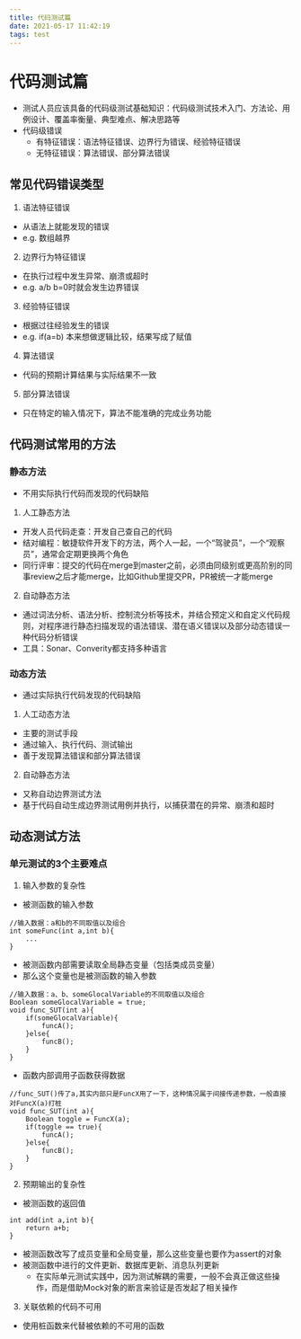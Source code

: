 ```yaml
---
title: 代码测试篇
date: 2021-05-17 11:42:19
tags: test
---
```


# 代码测试篇
- 测试人员应该具备的代码级测试基础知识：代码级测试技术入门、方法论、用例设计、覆盖率衡量、典型难点、解决思路等
- 代码级错误
  - 有特征错误：语法特征错误、边界行为错误、经验特征错误
  - 无特征错误：算法错误、部分算法错误

## 常见代码错误类型
1. 语法特征错误
- 从语法上就能发现的错误
- e.g. 数组越界

2. 边界行为特征错误
- 在执行过程中发生异常、崩溃或超时
- e.g. a/b b=0时就会发生边界错误

3. 经验特征错误
- 根据过往经验发生的错误
- e.g. if(a=b) 本来想做逻辑比较，结果写成了赋值

4. 算法错误
- 代码的预期计算结果与实际结果不一致

5. 部分算法错误
- 只在特定的输入情况下，算法不能准确的完成业务功能

## 代码测试常用的方法
### 静态方法
- 不用实际执行代码而发现的代码缺陷
1. 人工静态方法
- 开发人员代码走查：开发自己查自己的代码
- 结对编程：敏捷软件开发下的方法，两个人一起，一个“驾驶员”，一个“观察员”，通常会定期更换两个角色
- 同行评审：提交的代码在merge到master之前，必须由同级别或更高阶别的同事review之后才能merge，比如Github里提交PR，PR被统一才能merge

2. 自动静态方法
- 通过词法分析、语法分析、控制流分析等技术，并结合预定义和自定义代码规则，对程序进行静态扫描发现的语法错误、潜在语义错误以及部分动态错误一种代码分析错误
- 工具：Sonar、Converity都支持多种语言

### 动态方法
- 通过实际执行代码发现的代码缺陷
1. 人工动态方法
- 主要的测试手段
- 通过输入、执行代码、测试输出
- 善于发现算法错误和部分算法错误

2. 自动静态方法
- 又称自动边界测试方法
- 基于代码自动生成边界测试用例并执行，以捕获潜在的异常、崩溃和超时

## 动态测试方法
### 单元测试的3个主要难点
1. 输入参数的复杂性 
- 被测函数的输入参数
```
//输入数据：a和b的不同取值以及组合
int someFunc(int a,int b){
    ...
}
```
- 被测函数内部需要读取全局静态变量（包括类成员变量）
- 那么这个变量也是被测函数的输入参数
```
//输入数据：a、b、someGlocalVariable的不同取值以及组合
Boolean someGlocalVariable = true;
void func_SUT(int a){
    if(someGlocalVariable){
        funcA();
    }else{
        funcB();
    }
} 
```
- 函数内部调用子函数获得数据
```
//func_SUT()传了a,其实内部只是FuncX用了一下，这种情况属于间接传递参数，一般直接对FuncX(a)打桩
void func_SUT(int a){
    Boolean toggle = FuncX(a);
    if(toggle == true){
        funcA();
    }else{
        funcB();
    }
}
```
2. 预期输出的复杂性
- 被测函数的返回值
```
int add(int a,int b){
    return a+b;
}
```

- 被测函数改写了成员变量和全局变量，那么这些变量也要作为assert的对象
- 被测函数中进行的文件更新、数据库更新、消息队列更新
  - 在实际单元测试实践中，因为测试解耦的需要，一般不会真正做这些操作，而是借助Mock对象的断言来验证是否发起了相关操作

3. 关联依赖的代码不可用
- 使用桩函数来代替被依赖的不可用的函数



